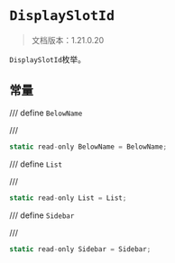# `DisplaySlotId`

> 文档版本：1.21.0.20

`DisplaySlotId`枚举。

## 常量

/// define
`BelowName`


///

```js
static read-only BelowName = BelowName;
```


/// define
`List`


///

```js
static read-only List = List;
```


/// define
`Sidebar`


///

```js
static read-only Sidebar = Sidebar;
```

